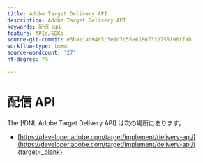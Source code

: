 ```yaml
---
title: Adobe Target Delivery API
description: Adobe Target Delivery API
keywords: 配信 api
feature: APIs/SDKs
source-git-commit: e5bae1ac9485c3e1d7c55e6386f332755196ffab
workflow-type: tm+mt
source-wordcount: '27'
ht-degree: 7%

---
```


# 配信 API

The [!DNL Adobe Target Delivery API] は次の場所にあります。

* [https://developer.adobe.com/target/implement/delivery-api/](https://developer.adobe.com/target/implement/delivery-api/){target=_blank}